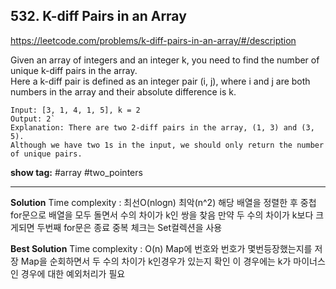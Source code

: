## 532. K-diff Pairs in an Array

https://leetcode.com/problems/k-diff-pairs-in-an-array/#/description

Given an array of integers and an integer k, you need to find the number of unique k-diff pairs in the array. <br/>
Here a k-diff pair is defined as an integer pair (i, j), where i and j are both numbers in the array and their absolute difference is k.

```
Input: [3, 1, 4, 1, 5], k = 2
Output: 2`
Explanation: There are two 2-diff pairs in the array, (1, 3) and (3, 5).
Although we have two 1s in the input, we should only return the number of unique pairs.
```

**show tag:** \#array \#two_pointers

-----------------------------------

**Solution**
Time complexity : 최선O(nlogn) 최악(n^2)
해당 배열을 정렬한 후 중첩for문으로 배열을 모두 돌면서 수의 차이가 k인 쌍을 찾음
만약 두 수의 차이가 k보다 크게되면 두번째 for문은 종료
중복 체크는 Set컬렉션을 사용

**Best Solution**
Time complexity : O(n)
Map에 번호와 번호가 몇번등장했는지를 저장
Map을 순회하면서 두 수의 차이가 k인경우가 있는지 확인
이 경우에는 k가 마이너스인 경우에 대한 예외처리가 필요
